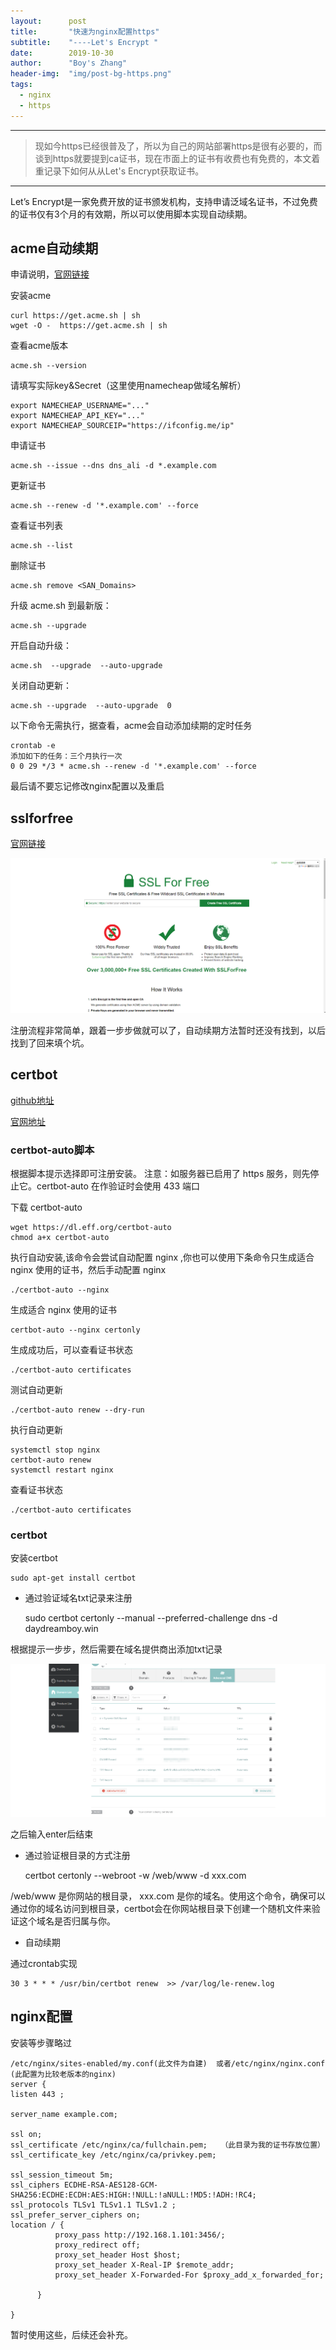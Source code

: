 ```yaml
---
layout:      post
title:       "快速为nginx配置https"
subtitle:    "----Let's Encrypt "
date:        2019-10-30
author:      "Boy's Zhang"
header-img:  "img/post-bg-https.png"
tags:
  - nginx
  - https
---
```


----------------------------------------------------------

> 现如今https已经很普及了，所以为自己的网站部署https是很有必要的，而谈到https就要提到ca证书，现在市面上的证书有收费也有免费的，本文着重记录下如何从从Let's Encrypt获取证书。

----------------------------------------------------------------

Let’s Encrypt是一家免费开放的证书颁发机构，支持申请泛域名证书，不过免费的证书仅有3个月的有效期，所以可以使用脚本实现自动续期。

## acme自动续期

申请说明，[官网链接](https://github.com/Neilpang/acme.sh/wiki/%E8%AF%B4%E6%98%8E "申请注册")

安装acme

    curl https://get.acme.sh | sh
    wget -O -  https://get.acme.sh | sh

查看acme版本

    acme.sh --version

请填写实际key&Secret（这里使用namecheap做域名解析）

    export NAMECHEAP_USERNAME="..."
    export NAMECHEAP_API_KEY="..."
    export NAMECHEAP_SOURCEIP="https://ifconfig.me/ip"

申请证书

    acme.sh --issue --dns dns_ali -d *.example.com

更新证书

    acme.sh --renew -d '*.example.com' --force

查看证书列表

    acme.sh --list 

删除证书

    acme.sh remove <SAN_Domains>

升级 acme.sh 到最新版：

    acme.sh --upgrade

开启自动升级：

    acme.sh  --upgrade  --auto-upgrade

关闭自动更新：

    acme.sh --upgrade  --auto-upgrade  0

以下命令无需执行，据查看，acme会自动添加续期的定时任务

    crontab -e
    添加如下的任务：三个月执行一次
    0 0 29 */3 * acme.sh --renew -d '*.example.com' --force

最后请不要忘记修改nginx配置以及重启

## sslforfree

[官网链接](https://www.sslforfree.com/#tutorials "注册")

![sslforfree](/img/in-post\2019-10-30-RegisteredSSL/sslforfree.png)

注册流程非常简单，跟着一步步做就可以了，自动续期方法暂时还没有找到，以后找到了回来填个坑。

## certbot

[github地址](https://github.com/certbot/certbot "源码地址")

[官网地址](https://certbot.eff.org/ "官网链接")

### certbot-auto脚本

根据脚本提示选择即可注册安装。
注意：如服务器已启用了 https 服务，则先停止它。certbot-auto 在作验证时会使用 433 端口

下载 certbot-auto

    wget https://dl.eff.org/certbot-auto
    chmod a+x certbot-auto

执行自动安装,该命令会尝试自动配置 nginx ,你也可以使用下条命令只生成适合 nginx 使用的证书，然后手动配置 nginx

    ./certbot-auto --nginx

生成适合 nginx 使用的证书

    certbot-auto --nginx certonly

生成成功后，可以查看证书状态

    ./certbot-auto certificates

测试自动更新

    ./certbot-auto renew --dry-run

执行自动更新

    systemctl stop nginx
    certbot-auto renew
    systemctl restart nginx

查看证书状态

    ./certbot-auto certificates

### certbot

安装certbot

    sudo apt-get install certbot


- 通过验证域名txt记录来注册

    sudo certbot certonly --manual --preferred-challenge dns -d daydreamboy.win
  
根据提示一步步，然后需要在域名提供商出添加txt记录

![namecheap](/img/in-post\2019-10-30-RegisteredSSL/namecheap.png)

之后输入enter后结束

- 通过验证根目录的方式注册

    certbot certonly --webroot -w /web/www -d xxx.com

/web/www 是你网站的根目录， xxx.com 是你的域名。使用这个命令，确保可以通过你的域名访问到根目录，certbot会在你网站根目录下创建一个随机文件来验证这个域名是否归属与你。

- 自动续期

通过crontab实现

    30 3 * * * /usr/bin/certbot renew  >> /var/log/le-renew.log



## nginx配置

安装等步骤略过

    /etc/nginx/sites-enabled/my.conf(此文件为自建)  或者/etc/nginx/nginx.conf
    (此配置为比较老版本的nginx)
    server {
    listen 443 ;

    server_name example.com;	
    
    ssl on;
    ssl_certificate /etc/nginx/ca/fullchain.pem;   （此目录为我的证书存放位置）
    ssl_certificate_key /etc/nginx/ca/privkey.pem;
    
    ssl_session_timeout 5m;
    ssl_ciphers ECDHE-RSA-AES128-GCM-SHA256:ECDHE:ECDH:AES:HIGH:!NULL:!aNULL:!MD5:!ADH:!RC4;  
    ssl_protocols TLSv1 TLSv1.1 TLSv1.2 ;
    ssl_prefer_server_ciphers on;   
    location / {
              proxy_pass http://192.168.1.101:3456/;
              proxy_redirect off;
              proxy_set_header Host $host;
              proxy_set_header X-Real-IP $remote_addr;
              proxy_set_header X-Forwarded-For $proxy_add_x_forwarded_for;

          } 
  
    }



暂时使用这些，后续还会补充。